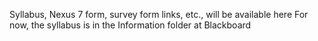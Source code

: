 Syllabus, Nexus 7 form, survey form links, etc., will be available here
For now, the syllabus is in the Information folder at Blackboard
